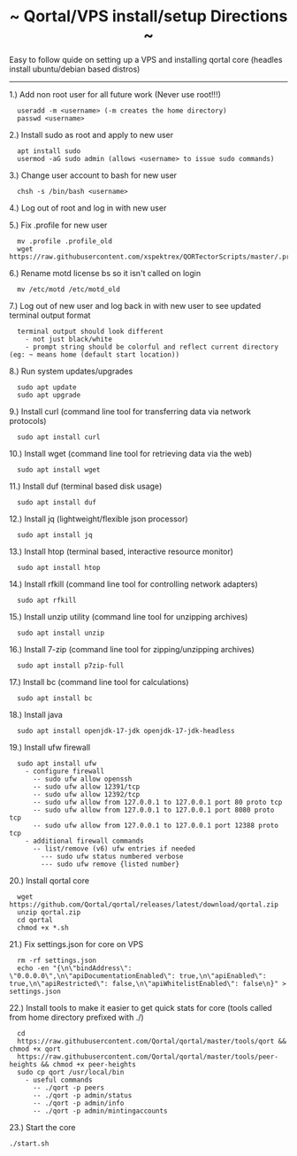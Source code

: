 <h1 align="center">
~ Qortal/VPS install/setup Directions ~
</h1>

<p>
Easy to follow quide on setting up a VPS and installing qortal core (headles install ubuntu/debian based distros)
</p>

---

1.) Add non root user for all future work (Never use root!!!)
```
  useradd -m <username> (-m creates the home directory)
  passwd <username>
```

2.) Install sudo as root and apply to new user
```
  apt install sudo
  usermod -aG sudo admin (allows <username> to issue sudo commands)
```

3.) Change user account to bash for new user
```
  chsh -s /bin/bash <username>
```

4.) Log out of root and log in with new user

5.) Fix .profile for new user
```
  mv .profile .profile_old
  wget https://raw.githubusercontent.com/xspektrex/QORTectorScripts/master/.profile
```

6.) Rename motd license bs so it isn't called on login
```
  mv /etc/motd /etc/motd_old
```

7.) Log out of new user and log back in with new user to see updated terminal output format
```
  terminal output should look different
    - not just black/white
    - prompt string should be colorful and reflect current directory (eg: ~ means home (default start location))
```

8.) Run system updates/upgrades
```
  sudo apt update
  sudo apt upgrade
```

9.) Install curl (command line tool for transferring data via network protocols)
```
  sudo apt install curl
```

10.) Install wget (command line tool for retrieving data via the web)
```
  sudo apt install wget
```

11.) Install duf (terminal based disk usage)
```
  sudo apt install duf
```

12.) Install jq (lightweight/flexible json processor)
```
  sudo apt install jq 
```

13.) Install htop (terminal based, interactive resource monitor)
```
  sudo apt install htop
```

14.) Install rfkill (command line tool for controlling network adapters)
```
  sudo apt rfkill
```

15.) Install unzip utility (command line tool for unzipping archives)
```
  sudo apt install unzip
```

16.) Install 7-zip (command line tool for zipping/unzipping archives)
```
  sudo apt install p7zip-full
```

17.) Install bc (command line tool for calculations)
```
  sudo apt install bc
```

18.) Install java
```
  sudo apt install openjdk-17-jdk openjdk-17-jdk-headless
```

19.) Install ufw firewall
```
  sudo apt install ufw
    - configure firewall
      -- sudo ufw allow openssh
      -- sudo ufw allow 12391/tcp
      -- sudo ufw allow 12392/tcp
      -- sudo ufw allow from 127.0.0.1 to 127.0.0.1 port 80 proto tcp
      -- sudo ufw allow from 127.0.0.1 to 127.0.0.1 port 8080 proto tcp
      -- sudo ufw allow from 127.0.0.1 to 127.0.0.1 port 12388 proto tcp
    - additional firewall commands
      -- list/remove (v6) ufw entries if needed
        --- sudo ufw status numbered verbose
        --- sudo ufw remove {listed number}
```

20.) Install qortal core
```
  wget https://github.com/Qortal/qortal/releases/latest/download/qortal.zip
  unzip qortal.zip            
  cd qortal         
  chmod +x *.sh   
```

21.) Fix settings.json for core on VPS
```
  rm -rf settings.json
  echo -en "{\n\"bindAddress\": \"0.0.0.0\",\n\"apiDocumentationEnabled\": true,\n\"apiEnabled\": true,\n\"apiRestricted\": false,\n\"apiWhitelistEnabled\": false\n}" > settings.json
```

22.) Install tools to make it easier to get quick stats for core (tools called from home directory prefixed with ./)
```
  cd
  https://raw.githubusercontent.com/Qortal/qortal/master/tools/qort && chmod +x qort
  https://raw.githubusercontent.com/Qortal/qortal/master/tools/peer-heights && chmod +x peer-heights
  sudo cp qort /usr/local/bin
    - useful commands
      -- ./qort -p peers
      -- ./qort -p admin/status
      -- ./qort -p admin/info
      -- ./qort -p admin/mintingaccounts
```
23.) Start the core
```
./start.sh
```
